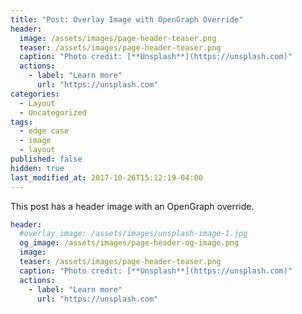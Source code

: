 ```yaml
---
title: "Post: Overlay Image with OpenGraph Override"
header:
  image: /assets/images/page-header-teaser.png
  teaser: /assets/images/page-header-teaser.png
  caption: "Photo credit: [**Unsplash**](https://unsplash.com)"
  actions:
    - label: "Learn more"
      url: "https://unsplash.com"
categories:
  - Layout
  - Uncategorized
tags:
  - edge case
  - image
  - layout
published: false
hidden: true
last_modified_at: 2017-10-26T15:12:19-04:00
---
```


This post has a header image with an OpenGraph override.

```yaml
header:
  #overlay_image: /assets/images/unsplash-image-1.jpg
  og_image: /assets/images/page-header-og-image.png
  image:
  teaser: /assets/images/page-header-teaser.png
  caption: "Photo credit: [**Unsplash**](https://unsplash.com)"
  actions:
    - label: "Learn more"
      url: "https://unsplash.com"
```
